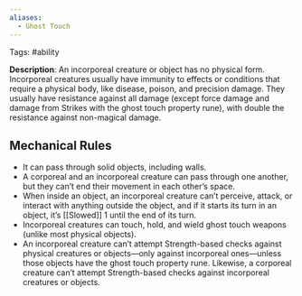 ```yaml
---
aliases:
  - Ghost Touch
---
```

Tags: #ability

**Description**: An incorporeal creature or object has no physical form. Incorporeal creatures usually have immunity to effects or conditions that require a physical body, like disease, poison, and precision damage. They usually have resistance against all damage (except force damage and damage from Strikes with the ghost touch property rune), with double the resistance against non-magical damage.

## Mechanical Rules

- It can pass through solid objects, including walls. 
- A corporeal and an incorporeal creature can pass through one another, but they can’t end their movement in each other’s space.  
- When inside an object, an incorporeal creature can’t perceive, attack, or interact with anything outside the object, and if it starts its turn in an object, it’s [[Slowed]] 1 until the end of its turn. 
- Incorporeal creatures can touch, hold, and wield ghost touch weapons (unlike most physical objects).
- An incorporeal creature can’t attempt Strength-based checks against physical creatures or objects—only against incorporeal ones—unless those objects have the ghost touch property rune. Likewise, a corporeal creature can’t attempt Strength-based checks against incorporeal creatures or objects. 